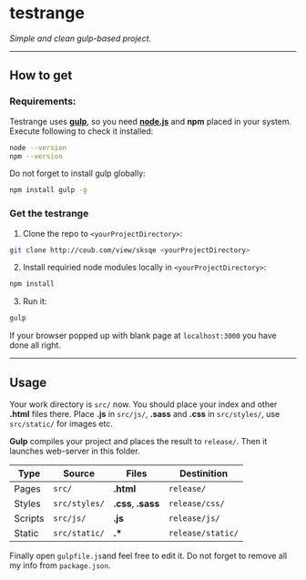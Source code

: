 # testrange
*Simple and clean gulp-based project.*
***

## How to get
### Requirements:
Testrange uses **[gulp](http://gulpjs.com/ "Gulp.js")**, so you need **[node.js](https://nodejs.org/en/ "Node.js")** and **npm** placed in your system.
Execute following to check it installed:
```sh
node --version
npm --version
```
Do not forget to install gulp globally:
```sh
npm install gulp -g
```
### Get the testrange
1. Clone the repo to ```<yourProjectDirectory>```:
```sh
git clone http://coub.com/view/sksqe <yourProjectDirectory>
```
2. Install requiried node modules locally in ```<yourProjectDirectory>```:
```sh
npm install
```
3. Run it:
```sh
gulp
```
If your browser popped up with blank page at `localhost:3000` you have done all right.
***

## Usage
Your work directory is `src/` now. You should place your index and other **.html** files there.
Place **.js** in `src/js/`, **.sass** and **.css** in `src/styles/`, use `src/static/` for images etc.

**Gulp** compiles your project and places the result to `release/`. Then it launches web-server in this folder.

|Type|Source|Files|Destinition|
|---|---|---|---|
|Pages|`src/`|**.html**|`release/`|
|Styles|`src/styles/`|**.css**, **.sass**|`release/css/`|
|Scripts|`src/js/`|**.js**|`release/js/`|
|Static|`src/static/`|__.*__|`release/static/`|

Finally open `gulpfile.js`and feel free to edit it.
Do not forget to remove all my info from `package.json`.
